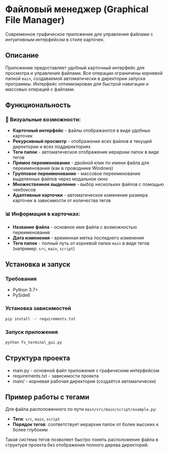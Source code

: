 # Файловый менеджер (Graphical File Manager)

Современное графическое приложение для управления файлами с интуитивным интерфейсом в стиле карточек.

## Описание

Приложение предоставляет удобный карточный интерфейс для просмотра и управления файлами. Все операции ограничены корневой папкой `main`, создаваемой автоматически в директории запуска программы. Интерфейс оптимизирован для быстрой навигации и массовых операций с файлами.

## Функциональность

### 🎨 Визуальные возможности:

- **Карточный интерфейс** - файлы отображаются в виде удобных карточек
- **Рекурсивный просмотр** - отображение всех файлов в текущей директории и всех поддиректориях
- **Теги папок** - автоматическое отображение иерархии папок в виде тегов
- **Прямое переименование** - двойной клик по имени файла для переименования (как в проводнике Windows)
- **Групповое переименование** - массовое переименование выделенных файлов через модальное окно
- **Множественное выделение** - выбор нескольких файлов с помощью чекбоксов
- **Адаптивные карточки** - автоматическое изменение размера карточек в зависимости от количества тегов

### 📊 Информация в карточках:

- **Название файла** - основное имя файла с возможностью переименования
- **Дата изменения** - временная метка последнего изменения
- **Теги папок** - полный путь от корневой папки `main` в виде тегов (например: `src`, `main`, `script`)

## Установка и запуск

### Требования

- Python 3.7+
- PySide6

### Установка зависимостей

```bash
pip install -r requirements.txt
  ```

### Запуск приложения

```bash
python fs_terminal_gui.py
  ```

## Структура проекта

- main.py - основной файл приложения с графическим интерфейсом
- requirements.txt - зависимости проекта
- main/ - корневая рабочая директория (создаётся автоматически)

## Пример работы с тегами

Для файла расположенного по пути `main/src/main/script/example.py`:

- **Теги**: `src`, `main`, `script`
- **Порядок тегов**: соответствует иерархии папок от более высоких к более глубоким

Такая система тегов позволяет быстро понять расположение файла в структуре проекта без отображения полного дерева директорий.

